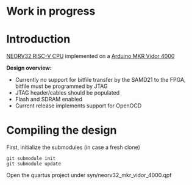 
# **Work in progress**

# Introduction
[NEORV32 RISC-V CPU](https://github.com/stnolting/neorv32) implemented on a [Arduino MKR Vidor 4000](https://store.arduino.cc/products/arduino-mkr-vidor-4000)

**Design overview:**
- Currently no support for bitfile transfer by the SAMD21 to the FPGA, bitfile must be programmed by JTAG
- JTAG header/cables should be populated
- Flash and SDRAM enabled
- Current release implements support for OpenOCD

# Compiling the design

First, initialize the submodules (in case a fresh clone)

    git submodule init
    git submodule update

Open the quartus project under syn/neorv32_mkr_vidor_4000.qpf

